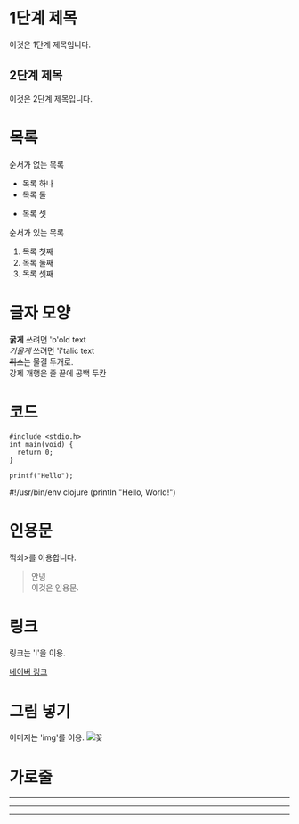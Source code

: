 <!-- 문단 제목 -->

# 1단계 제목
이것은 1단계 제목입니다.

## 2단계 제목
이것은 2단계 제목입니다.

# 목록
순서가 없는 목록
* 목록 하나
* 목록 둘
- 목록 셋

순서가 있는 목록
1. 목록 첫째
2. 목록 둘째
4. 목록 셋째

# 글자 모양
**굵게** 쓰려면 'b'old text  
*기울게* 쓰려면 'i'talic text  
~~취소~~는 물결 두개로.  
강제 개행은 줄 끝에 공백 두칸  

# 코드
```
#include <stdio.h>
int main(void) {
  return 0;
}
```
`printf("Hello");`

#!/usr/bin/env clojure
    (println "Hello, World!")

# 인용문
꺽쇠>를 이용합니다.
> 안녕  
> 이것은 인용문.

# 링크
링크는 'l'을 이용.

[네이버 링크](http://www.naver.com)

# 그림 넣기
이미지는 'img'를 이용.
![꽃](http://thumb.photo.naver.net/exphoto02/2011/2/23/111/%B9%D9%B6%F7%B0%B3%BA%F1_016_ghxhghtns.jpg "툴팁 메시지. 이 부분은 생략해도 됩니다.")

# 가로줄
* * *
***
*****
